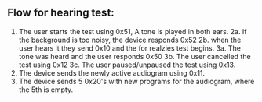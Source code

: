 ## Flow for hearing test:
1. The user starts the test using 0x51, A tone is played in both ears.
2a. If the background is too noisy, the device responds 0x52
2b. when the user hears it they send 0x10 and the for realzies test begins.
3a. The tone was heard and the user responds 0x50
3b. The user cancelled the test using 0x12
3c. The user paused/unpaused the test using 0x13.
4. The device sends the newly active audiogram using 0x11.
5. The device sends 5 0x20's with new programs for the audiogram, where the 5th is empty.
